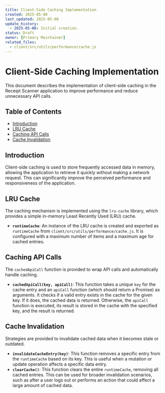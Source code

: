 ```yaml
---
title: Client-Side Caching Implementation
created: 2025-05-08
last_updated: 2025-05-08
update_history:
  - 2025-05-08: Initial creation.
status: Draft
owner: [Primary Maintainer]
related_files:
  - client/src/utils/performance/cache.js
---
```


# Client-Side Caching Implementation

This document describes the implementation of client-side caching in the Receipt Scanner application to improve performance and reduce unnecessary API calls.

## Table of Contents

*   [Introduction](#introduction)
*   [LRU Cache](#lru-cache)
*   [Caching API Calls](#caching-api-calls)
*   [Cache Invalidation](#cache-invalidation)

## Introduction

Client-side caching is used to store frequently accessed data in memory, allowing the application to retrieve it quickly without making a network request. This can significantly improve the perceived performance and responsiveness of the application.

## LRU Cache

The caching mechanism is implemented using the `lru-cache` library, which provides a simple in-memory Least Recently Used (LRU) cache.

*   **`runtimeCache`**: An instance of the LRU cache is created and exported as `runtimeCache` from `client/src/utils/performance/cache.js`. It is configured with a maximum number of items and a maximum age for cached entries.

## Caching API Calls

The `cachedApiCall` function is provided to wrap API calls and automatically handle caching.

*   **`cachedApiCall(key, apiCall)`**: This function takes a unique `key` for the cache entry and an `apiCall` function (which should return a Promise) as arguments. It checks if a valid entry exists in the cache for the given key. If it does, the cached data is returned. Otherwise, the `apiCall` function is executed, its result is stored in the cache with the specified key, and the result is returned.

## Cache Invalidation

Strategies are provided to invalidate cached data when it becomes stale or outdated.

*   **`invalidateCacheEntry(key)`**: This function removes a specific entry from the `runtimeCache` based on its key. This is useful when a mutation or update operation affects a specific data entry.
*   **`clearCache()`**: This function clears the entire `runtimeCache`, removing all cached entries. This can be used for broader invalidation scenarios, such as after a user logs out or performs an action that could affect a large amount of cached data.
